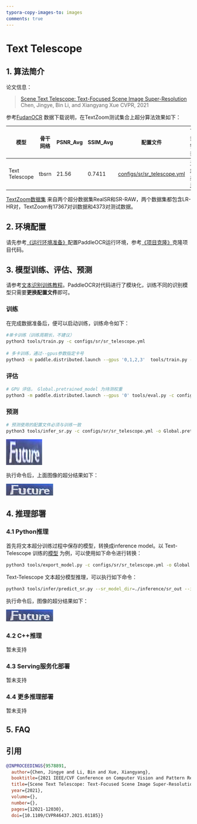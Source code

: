 ```yaml
---
typora-copy-images-to: images
comments: true
---
```


# Text Telescope

## 1. 算法简介

论文信息：
> [Scene Text Telescope: Text-Focused Scene Image Super-Resolution](https://openaccess.thecvf.com/content/CVPR2021/papers/Chen_Scene_Text_Telescope_Text-Focused_Scene_Image_Super-Resolution_CVPR_2021_paper.pdf)
> Chen, Jingye, Bin Li, and Xiangyang Xue
> CVPR, 2021

参考[FudanOCR](https://github.com/FudanVI/FudanOCR/tree/main/scene-text-telescope) 数据下载说明，在TextZoom测试集合上超分算法效果如下：

|模型|骨干网络|PSNR_Avg|SSIM_Avg|配置文件|下载链接|
|---|---|---|---|---|---|
|Text Telescope|tbsrn|21.56|0.7411| [configs/sr/sr_telescope.yml](../../configs/sr/sr_telescope.yml)|[训练模型](https://paddleocr.bj.bcebos.com/contribution/sr_telescope_train.tar)|

[TextZoom数据集](https://paddleocr.bj.bcebos.com/dataset/TextZoom.tar) 来自两个超分数据集RealSR和SR-RAW，两个数据集都包含LR-HR对，TextZoom有17367对训数据和4373对测试数据。

## 2. 环境配置

请先参考[《运行环境准备》](../../ppocr/environment.md)配置PaddleOCR运行环境，参考[《项目克隆》](../../ppocr/blog/clone.md)克隆项目代码。

## 3. 模型训练、评估、预测

请参考[文本识别训练教程](../../ppocr/model_train/recognition.md)。PaddleOCR对代码进行了模块化，训练不同的识别模型只需要**更换配置文件**即可。

### 训练

在完成数据准备后，便可以启动训练，训练命令如下：

```bash linenums="1"
#单卡训练（训练周期长，不建议）
python3 tools/train.py -c configs/sr/sr_telescope.yml

# 多卡训练，通过--gpus参数指定卡号
python3 -m paddle.distributed.launch --gpus '0,1,2,3'  tools/train.py -c configs/sr/sr_telescope.yml
```

### 评估

```bash linenums="1"
# GPU 评估， Global.pretrained_model 为待测权重
python3 -m paddle.distributed.launch --gpus '0' tools/eval.py -c configs/sr/sr_telescope.yml -o Global.pretrained_model={path/to/weights}/best_accuracy
```

### 预测

```bash linenums="1"
# 预测使用的配置文件必须与训练一致
python3 tools/infer_sr.py -c configs/sr/sr_telescope.yml -o Global.pretrained_model={path/to/weights}/best_accuracy Global.infer_img=doc/imgs_words_en/word_52.png
```

![img](./images/word_52-20240704094304807.png)

执行命令后，上面图像的超分结果如下：

![img](./images/sr_word_52-20240704094309205.png)

## 4. 推理部署

### 4.1 Python推理

首先将文本超分训练过程中保存的模型，转换成inference model。以 Text-Telescope 训练的[模型](https://paddleocr.bj.bcebos.com/contribution/Telescope_train.tar.gz) 为例，可以使用如下命令进行转换：

```bash linenums="1"
python3 tools/export_model.py -c configs/sr/sr_telescope.yml -o Global.pretrained_model={path/to/weights}/best_accuracy Global.save_inference_dir=./inference/sr_out
```

Text-Telescope 文本超分模型推理，可以执行如下命令：

```bash linenums="1"
python3 tools/infer/predict_sr.py --sr_model_dir=./inference/sr_out --image_dir=doc/imgs_words_en/word_52.png --sr_image_shape=3,32,128
```

执行命令后，图像的超分结果如下：

![img](./images/sr_word_52-20240704094309205.png)

### 4.2 C++推理

暂未支持

### 4.3 Serving服务化部署

暂未支持

### 4.4 更多推理部署

暂未支持

## 5. FAQ

## 引用

```bibtex
@INPROCEEDINGS{9578891,
  author={Chen, Jingye and Li, Bin and Xue, Xiangyang},
  booktitle={2021 IEEE/CVF Conference on Computer Vision and Pattern Recognition (CVPR)},
  title={Scene Text Telescope: Text-Focused Scene Image Super-Resolution},
  year={2021},
  volume={},
  number={},
  pages={12021-12030},
  doi={10.1109/CVPR46437.2021.01185}}
```
